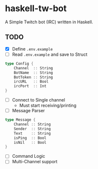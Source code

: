 # haskell-tw-bot
A Simple Twitch bot (IRC) written in Haskell.

## TODO
- [x] Define `.env.example`
- [ ] Read `.env.example` and save to Struct
```go
type Config {
    Channel  :: String
    BotName  :: String
    BotToken :: String
    ircURL   :: Bool
    ircPort  :: Int
}
```
- [ ] Connect to Single channel
    - Must start receiving/printing
- [ ] Message Parser
```go
type Message {
    Channel :: String
    Sender  :: String
    Text    :: String
    isPing  :: Bool
    isNil   :: Bool
}
```
- [ ] Command Logic
- [ ] Multi-Channel support
